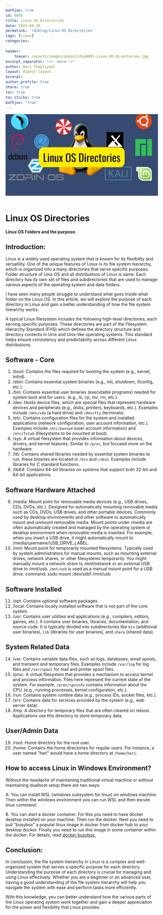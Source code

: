 ```yaml
---    
mathjax: true    
id: 6055    
title: Linux OS Directories     
date: 2023-04-26    
permalink: '/dsblog/Linux-OS-Directories'    
tags: [Linux]     
categories:     
    
header:    
    teaser: /assets/images/dspost/dsp6055-Linux-OS-Directories.jpg    
excerpt_separator: "<!--more-->"   
author: Hari Thapliyaal   
layout: dspost-layout   
excerpt:   
author_profile: true   
share: true   
toc: true   
toc_sticky: true 
mathjax: "true"    
---    
```

    
![Linux OS Directories](/assets/images/dspost/dsp6055-Linux-OS-Directories.jpg)    
        
# Linux OS Directories    
    
**Linux OS Folders and the purpose.**    
    
## Introduction:    
    
Linux is a widely used operating system that is known for its flexibility and versatility. One of the unique features of Linux is its file system hierarchy, which is organized into a many directories that serve specific purposes. Folder structure of Unix OS and all distributions of Linux is same. Each directory has its own set of files and subdirectories that are used to manage various aspects of the operating system and data folders.    
    
I have seen many people struggle to understand what goes inside what folder on the Linux OS. In this article, we will explore the purpose of each directory in Linux and gain a better understanding of how the file system hierarchy works.    
    

A typical Linux filesystem includes the following high-level directories, each serving specific purposes.
These directories are part of the Filesystem Hierarchy Standard (FHS) which defines the directory structure and directory contents in Unix and Unix-like operating systems. This standard helps ensure consistency and predictability across different Linux distributions.

    
## Software - Core    
1. /boot: Contains the files required for booting the system (e.g., kernel, initrd).    
2. /sbin: Contains essential system binaries (e.g., init, shutdown, ifconfig, etc.).    
3. /bin: Contains essential user binaries (executable programs) needed for system boot and for users. (e.g., ls, cp, mv, rm, etc.).  
4. /dev: Holds device files, which are special files that represent hardware devices and peripherals (e.g., disks, printers, keyboards, etc.). Examples include `/dev/sda` (a hard drive) and `/dev/tty` (terminals).
5. /etc: Contains configuration files for the system and installed applications (network configuration, user account information, etc.). Examples include `/etc/passwd` (user account information) and `/etc/fstab` (filesystems to be mounted at boot). 
6. /sys: A virtual filesystem that provides information about devices, drivers, and kernel features. Similar to `/proc`, but focused more on the hardware.
7. /lib: Contains shared libraries needed by essential system binaries to run, these binaries are located in `/bin` and `/sbin`. Examples include libraries for C standard functions.
8. /lib64: Contains 64-bit libraries on systems that support both 32-bit and 64-bit applications.    
    
## Software Hardware Attached    
9. /media: Mount point for removable media devices (e.g., USB drives, CDs, DVDs, etc.). Designed for automatically mounting removable media such as CDs, DVDs, USB drives, and other portable devices. Commonly used by desktop environments and other software to automatically mount and unmount removable media. Mount points under /media are often automatically created and managed by the operating system or desktop environment when removable media is inserted. For example, when you insert a USB drive, it might automatically mount to /media/username/USB_DRIVE_LABEL.   
10. /mnt: Mount point for temporarily mounted filesystems. Typically used by system administrators for manual mounts, such as mounting external drives, network shares, or other filesystems temporarily. You might manually mount a network share to /mnt/network or an external USB drive to /mnt/usb. `/mnt/usb` is used as a manual mount point for a USB drive. command: sudo mount /dev/sdb1 /mnt/usb

    
## Software Installed    
11. /opt: Contains optional software packages.    
12. /local: Contains locally installed software that is not part of the core system.   
13. /usr: Contains user utilities and applications (e.g., compilers, editors, games, etc.). It contains user binaries, libraries, documentation, and source code. It is typically divided into subdirectories like `bin` (additional user binaries), `lib` (libraries for user binaries), and `share` (shared data).   
    
## System Related Data    
14. /var: Contains variable data files, such as logs, databases, email spools, and transient and temporary files. Examples include `/var/log` for log files and `/var/spool` for mail and printer spool files.  
15. /proc: A virtual filesystem that provides a mechanism to access kernel and process information. Files here represent the current state of the system. For example, `/proc/cpuinfo` contains information about the CPU. (e.g., running processes, kernel configuration, etc.).    
16. /run: Contains system runtime data (e.g., process IDs, socket files, etc.).    
17. /srv: Contains data for services provided by the system (e.g., web server data).    
18. /tmp: A directory for temporary files that are often cleared on reboot. Applications use this directory to store temporary data.    
    
## User/Admin Data     
19. /root: Home directory for the root user.    
20. /home: Contains the home directories for regular users. For instance, a user named "hari" would have a home directory at `/home/hari`.
   

## How to access Linux in Windows Environment?

Without the headache of maintaining traditional virtual machine or without maintaining dualboot setup there are two ways:
 
A. You can install WSL (windows subsystem for linux) on windows machine. Then within the windows environment you can run WSL and then excute linux command. 
   
B. You can start a docker container. For this you need to have docker desktop installed on your machine. Then run the docker. Next you need to pull "busybox" a popular linux image in docker from docker hub to your desktop docker. Finally you need to run this image in some container within the docker. For details, read [docker busybox.](https://hub.docker.com/_/busybox)

## Conclusion:    
    
In conclusion, the file system hierarchy in Linux is a complex and well-organized system that serves a specific purpose for each directory. Understanding the purpose of each directory is crucial for managing and using Linux effectively. Whether you are a beginner or an advanced user, having a good understanding of the file system hierarchy will help you navigate the system with ease and perform tasks more efficiently.    
    
With this knowledge, you can better understand how the various parts of the Linux operating system work together and gain a deeper appreciation for the power and flexibility that Linux provides.    
